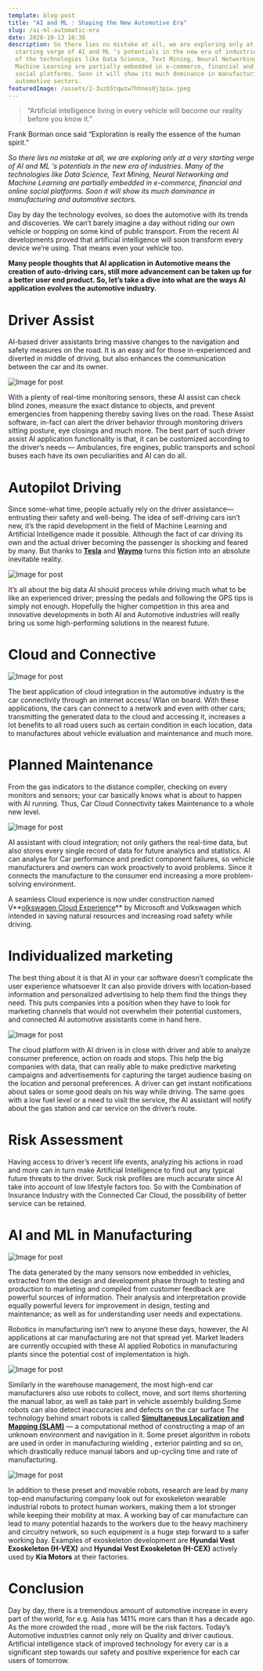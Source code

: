 ```yaml
---
template: blog-post
title: "AI and ML : Shaping the New Automotive Era"
slug: /ai-ml-automatic-era
date: 2020-10-13 16:38
description: So there lies no mistake at all, we are exploring only at a very
  starting verge of AI and ML ‘s potentials in the new era of industries. Many
  of the technologies like Data Science, Text Mining, Neural Networking and
  Machine Learning are partially embedded in e-commerce, financial and online
  social platforms. Soon it will show its much dominance in manufacturing and
  automotive sectors.
featuredImage: /assets/1-3uzb5tqwzw7hhnes0j3piw.jpeg
---
```

> “Artificial intelligence living in every vehicle will become our reality before you know it.”

Frank Borman once said “Exploration is really the essence of the human spirit.”

*So there lies no mistake at all, we are exploring only at a very starting verge of AI and ML ‘s potentials in the new era of industries. Many of the technologies like Data Science, Text Mining, Neural Networking and Machine Learning are partially embedded in e-commerce, financial and online social platforms. Soon it will show its much dominance in manufacturing and automotive sectors.*

Day by day the technology evolves, so does the automotive with its trends and discoveries. We can’t barely imagine a day without riding our own vehicle or hopping on some kind of public transport. From the recent AI developments proved that artificial intelligence will soon transform every device we’re using. That means even your vehicle too.

**Many people thoughts that AI application in Automotive means the creation of auto-driving cars, still more advancement can be taken up for a better user end product. So, let’s take a dive into what are the ways AI application evolves the automotive industry.**

# Driver Assist

AI-based driver assistants bring massive changes to the navigation and safety measures on the road. It is an easy aid for those in-experienced and diverted in middle of driving, but also enhances the communication between the car and its owner.

<!--StartFragment-->

![Image for post](https://miro.medium.com/max/1280/1*v4-hQbK8qxYojQJeHi-QOw.jpeg)

<!--EndFragment-->

<!--StartFragment-->

With a plenty of real-time monitoring sensors, these AI assist can check blind zones, measure the exact distance to objects, and prevent emergencies from happening thereby saving lives on the road. These Assist software, in-fact can alert the driver behavior through monitoring drivers sitting posture, eye closings and much more. The best part of such driver assist AI application functionality is that, it can be customized according to the driver’s needs — Ambulances, fire engines, public transports and school buses each have its own peculiarities and AI can do all.

# Autopilot Driving

Since some-what time, people actually rely on the driver assistance— entrusting their safety and well-being. The idea of self-driving cars isn’t new, it’s the rapid development in the field of Machine Learning and Artificial Intelligence made it possible. Although the fact of car driving its own and the actual driver becoming the passenger is shocking and feared by many. But thanks to **[Tesla](https://www.tesla.com/autopilot)** and **[Waymo](https://waymo.com/tech/)** turns this fiction into an absolute inevitable reality.

<!--EndFragment--><!--StartFragment-->

![Image for post](https://miro.medium.com/max/4830/1*UW56aEdeDp6i0PLYAJjl-g.jpeg)

<!--EndFragment--><!--StartFragment-->

It’s all about the big data AI should process while driving much what to be like an experienced driver; pressing the pedals and following the GPS tips is simply not enough. Hopefully the higher competition in this area and innovative developments in both AI and Automotive industries will really bring us some high-performing solutions in the nearest future.

# Cloud and Connective

<!--EndFragment--><!--StartFragment-->

![Image for post](https://miro.medium.com/max/1600/1*fWuXJqcQlP-ZQVAmJ8ATPw.png)

<!--EndFragment--><!--StartFragment-->

The best application of cloud integration in the automotive industry is the car connectivity through an internet access/ Wlan on board. With these applications, the cars can connect to a network and even with other cars; transmitting the generated data to the cloud and accessing it, increases a lot benefits to all road users such as certain condition in each location, data to manufactures about vehicle evaluation and maintenance and much more.

# Planned Maintenance

From the gas indicators to the distance compiler, checking on every monitors and sensors; your car basically knows what is about to happen with AI running. Thus, Car Cloud Connectivity takes Maintenance to a whole new level.

<!--EndFragment--><!--StartFragment-->

![Image for post](https://miro.medium.com/max/4013/1*NM9SfuogvQUKBU9Mxx4rnA.png)

<!--EndFragment--><!--StartFragment-->

AI assistant with cloud integration; not only gathers the real-time data, but also stores every single record of data for future analytics and statistics. AI can analyse for Car performance and predict component failures, so vehicle manufacturers and owners can work proactively to avoid problems. Since it connects the manufacture to the consumer end increasing a more problem-solving environment.

A seamless Cloud experience is now under construction named V**[olkswagen Cloud Experience](https://www.volkswagenag.com/en/news/2019/02/volkswagen-and-microsoft-share-progress-on-strategic-partnership.html)** by Microsoft and Volkswagen which intended in saving natural resources and increasing road safety while driving.

# **Individualized marketing**

The best thing about it is that AI in your car software doesn’t complicate the user experience whatsoever It can also provide drivers with location‑based information and personalized advertising to help them find the things they need. This puts companies into a position when they have to look for marketing channels that would not overwhelm their potential customers, and connected AI automotive assistants come in hand here.

<!--EndFragment--> <!--StartFragment-->

![Image for post](https://miro.medium.com/max/2400/1*uJMqH4ee9zwA7NMD93_1Ig.jpeg)

<!--EndFragment--> <!--StartFragment-->

The cloud platform with AI driven is in close with driver and able to analyze consumer preference, action on roads and stops. This help the big companies with data, that can really able to make predictive marketing campaigns and advertisements for capturing the target audience basing on the location and personal preferences. A driver can get instant notifications about sales or some good deals on his way while driving. The same goes with a low fuel level or a need to visit the service, the AI assistant will notify about the gas station and car service on the driver’s route.

# **Risk Assessment**

Having access to driver’s recent life events, analyzing his actions in road and more can in turn make Artificial Intelligence to find out any typical future threats to the driver. Suck risk profiles are much accurate since AI take into account of low lifestyle factors too. So with the Combination of Insurance Industry with the Connected Car Cloud, the possibility of better service can be retained.

<!--EndFragment--><!--StartFragment-->

# **AI and ML in Manufacturing**

<!--EndFragment--><!--StartFragment-->

![Image for post](https://miro.medium.com/max/1075/1*nzzn5TjeDBjl919rRWxF7Q.jpeg)

<!--EndFragment--><!--StartFragment-->

The data generated by the many sensors now embedded in vehicles, extracted from the design and development phase through to testing and production to marketing and compiled from customer feedback are powerful sources of information. Their analysis and interpretation provide equally powerful levers for improvement in design, testing and maintenance; as well as for understanding user needs and expectations.

Robotics in manufacturing isn’t new to anyone these days, however, the AI applications at car manufacturing are not that spread yet. Market leaders are currently occupied with these AI applied Robotics in manufacturing plants since the potential cost of implementation is high.

<!--EndFragment--> <!--StartFragment-->

![Image for post](https://miro.medium.com/max/960/1*3yxl91qM0RtBQXyqt4ASiQ.png)

<!--EndFragment--><!--StartFragment-->

Similarly in the warehouse management, the most high-end car manufacturers also use robots to collect, move, and sort items shortening the manual labor, as well as take part in vehicle assembly building.Some robots can also detect inaccuracies and defects on the car surface The technology behind smart robots is called **[Simultaneous Localization and Mapping (SLAM)](https://en.wikipedia.org/wiki/Simultaneous_localization_and_mapping)** — a computational method of constructing a map of an unknown environment and navigation in it. Some preset algorithm in robots are used in order in manufacturing wielding , exterior painting and so on, which drastically reduce manual labors and up-cycling time and rate of manufacturing.

<!--EndFragment--><!--StartFragment-->

![Image for post](https://miro.medium.com/max/1238/1*JQ7ef_12REnHdrmbda5nFg.jpeg)

<!--EndFragment--><!--StartFragment-->

In addition to these preset and movable robots, research are lead by many top-end manufacturing company look out for exoskeleton wearable industrial robots to protect human workers, making them a lot stronger while keeping their mobility at max. A working bay of car manufacture can lead to many potential hazards to the workers due to the heavy machinery and circuitry network, so such equipment is a huge step forward to a safer working bay. Examples of exoskeleton development are **Hyundai Vest Exoskeleton (H-VEX)** and **Hyundai Vest Exoskeleton (H-CEX)** actively used by **Kia Motors** at their factories.

# **Conclusion**

Day by day, there is a tremendous amount of automotive increase in every part of the world, for e.g. Asia has 141% more cars than it has a decade ago. As the more crowded the road , more will be the risk factors. Today’s Automotive industries cannot only rely on Quality and driver cautious. Artificial intelligence stack of improved technology for every car is a significant step towards our safety and positive experience for each car users of tomorrow.

<!--EndFragment-->